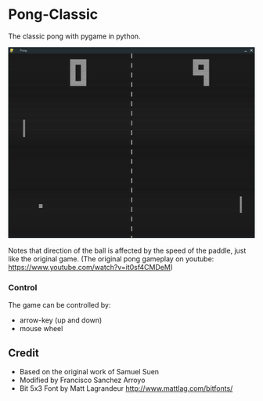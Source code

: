 # Pong-Classic

The classic pong with pygame in python.

![](screenshot.png)


Notes that direction of the ball is affected by the speed of the paddle, just like the original game.
(The original pong gameplay on youtube: <https://www.youtube.com/watch?v=it0sf4CMDeM>)


### Control
The game can be controlled by:
  - arrow-key (up and down)
  - mouse wheel

## Credit
- Based on the original work of Samuel Suen
- Modified by Francisco Sanchez Arroyo
- Bit 5x3 Font by Matt Lagrandeur <http://www.mattlag.com/bitfonts/>
